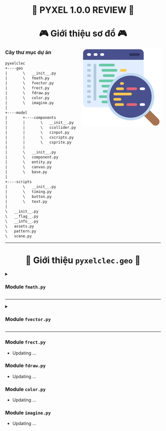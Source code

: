 <h1 align="center">🐍 PYXEL 1.0.0 REVIEW 🐍</h1>


<h1 align="center">🎮 Giới thiệu sơ đồ 🎮</h1>
<img align="right" width="256px" height="256px" src="../../Assets/code-review.png">

### Cây thư mục dự án

```
pyxelclec
+----geo
|       \   __init__.py
|       \   fmath.py
|       \   fvector.py
|       \   frect.py
|       \   fdraw.py
|       \   color.py
|       \   imagine.py
|
+----model
|       +----components
|       |       \   __init__.py
|       |       \   ccollider.py
|       |       \   cinput.py
|       |       \   cscripts.py
|       |       \   csprite.py
|       |
|       \   __init__.py
|       \   component.py
|       \   entity.py
|       \   canvas.py
|       \   base.py
|
+----scripts
|       \   __init__.py
|       \   timing.py
|       \   button.py
|       \   text.py
|
\   __init__.py
\   __flag__.py
\   __info__.py
\   assets.py
\   pattern.py
\   scene.py
```

---

<h1 align="center"><a name="pyxelclec.geo"></a>📑 Giới thiệu <code>pyxelclec.geo</code> 📑</h1>

<details>
<summary><a name="fmath.py"></a><h3>Module <code>fmath.py</code></h3></summary>

- Triển khai các hàm toán học cơ bản :

| Các biến và hàm | Chức năng | Ghi chú |
|:--------------|:---------:|:--------|
| APPROXIMATE = 0.000_000_001 | Sai số có thể chấp nhận | |
| PI = 3.14159_26535_89793 | Giá trị xấp xỉ của `pi` | |
| **def** _radians(`__degrees`: *float*) -> *float* | Đổi từ `degrees` sang `radians` | |
| **def** _degrees(`__radians`: *float*) -> float | Đổi từ `radians` sang `degrees` | |
| **def** relative_compare(`a`: *float*, `b`: *float*) -> *bool* | So sánh bằng hai kiểu `float` | `abs(a - b) <= APPROXIMATE` thì được xem là `a == b` |
| **def** angle(`vec_x`: *float*, `vec_y`: *float*) -> *float* | Tính góc của `vector(x, y)` | Giá trị trả về trong đoạn `[0, 360]` |
| **def** vector(`__degrees`: *float*) -> Tuple[*float*, *float*] | Trả về giá trị `x, y` của `vector` độ dài `1` có góc bằng `__degrees` | |
| **def** magnitude(`x`: *float*, `y`: *float*) -> *float* | Tính độ dài `vector(x, y)` | |
| **def** lerp(`current`: *float*, `target`: *float*, `delta`: *float*) -> *float* | Tịnh tiến từ `current` đến `target` một khoảng `delta` | |

</details>

---

<details>
<summary><a name="fvector.py"></a><h3>Module <code>fvector.py</code></h3></summary>

- <a name="Vector"></a> Lớp <code>Vector</code> : mô phỏng <code>vector</code> trong mặt phẳng ( hệ trục tọa độ <i>Oxy</i> ).

| Attributes | Chức năng | Ghi chú |
|:--------------|:---------:|:--------|
| `__x`: *float* | Giá trị tại trục `Ox` | |
| `__y`: *float* | Giá trị tại trục `Oy` | |
| `x`: *float* (get/set) | Giá trị tại trục `Ox` | |
| `y`: *float* (get/set) | Giá trị tại trục `Oy` | |
| `angle`: *float* (get/set) | Góc của `Vector` ( `degrees` ) | Giá trị luôn nằm trong đoạn `[0, 360]` |
| `tup`: *Tuple[float, float]* (get/set) | `Vector` có kiểu `tuple` | |
| `tup_int`: *Tuple[int, int]* (get) | `Vector` *nguyên* có kiểu `tuple` | |

- Hỗ trợ các phương thức tính toán với `Vector`.

| Method | Chức năng | Ghi chú |
|:--------------|:---------:|:--------|
| **def** \_\_init__(self, `x`: *float*, `y`: *float*) | Khởi tạo `Vector` | |
| **def** setxy(self, `__x`: *float*, `__y`: *float*) -> None | Gán thuộc tính `x, y` | **Đáng chú ý** : mọi thay đổi trên `x, y` đều phải được thông qua hàm này ( bao gồm **set property** ) ! |
| **def** set(self, `source`: *Union[Tuple[float, float], List[float], Vector]*) -> None | Gán thuộc tính `x, y` | |
| **def** copy(self) -> *Vector* | Trả về bản sao mới | |
| **def** magnitude(self, `other`: *Vector*) -> *float* | Khoảng cách giữa hai `Vector` | |
| **def** normalize(self) -> *Vector* | Trả về `Vector` mới cùng hướng ( góc bằng nhau ) nhưng độ dài bằng `1` | |
| **def** lerp(self, `target`: *Vector*, `delta`: *float*) -> bool | Tịnh tiến đến `target` một khoảng `delta` | |
| `__add__`, `__iadd__`, `__sub__`, `__isub__`, `__mul__`, `__imul__`, `__truediv__`, `__itruediv__`, `__floordiv__`, `__ifloordiv__`, `__abs__`, `__eq__`, `__ne__`, `__neg__`, `__getitem__`, `__setitem__` | Sử dụng phương thức bằng toán tử | |
| `__init__`, `__str__`, `__repr__`, `__copy__`, `__len__`, `__iter__`, `__float__`, `__bool__` | Dunder method | |

- <a name="WeakrefMethod"></a> Lớp <code>WeakrefMethod</code> : tham chiếu yếu đến các <i>bounded method</i> ( <code>weakref.WeakMethod</code>, xem thêm module <a href="https://docs.python.org/3/library/weakref.html">weakref</a> ). Một `WeakrefMethod` bị xem là "chết" nếu <i>bounded method</i> không còn vật chủ ( hoặc <code>__call__</code> trả về <i>False</i> ).

| Attribute và Method | Chức năng | Ghi chú |
|:--------------|:---------:|:--------|
| __weakref_bounded_method: `WeakMethod` | Tham chiếu yếu đến *bounded method* | |
| **def** \_\_init__(self, `__bounded_method`: *Callable[[...], None]*) | Khởi tạo | *Lưu ý* : định dạng `callable` nhận vào là `def xxx(*args) -> None` |
| **def** \_\_call__(self, *`args`) -> *bool* | Gọi đến *bounded method* nhận được lúc khởi tạo ( nếu vật chủ còn tồn tại ) | Trả về `False` nếu vật chủ bị thu gôm rác |

- <a name="Delegate"></a> Lớp <code>Delegate</code> : lưu trữ nhiều `WeakrefMethod` trong một `set` ( lưu nhiều *bounded method* ), trong lúc gọi đến các *bounded method*, nếu phát hiện có `WeakrefMethod` bị "chết", xóa chúng khỏi tập lưu trữ.

| Attribute và Method | Chức năng | Ghi chú |
|:--------------|:---------:|:--------|
| `_weakref_methods``: *Set[WeakrefMethod]* | Tập lưu trữ | |
| **def** \_\_init__(self) | Khởi tạo | |
| **def** add(self, `__weakref_bounded_method`: *WeakrefMethod*) -> None | Thêm một `WeakrefMethod` vào tập lưu trữ | |
| **def** call(self, *`args`) -> *None* | Gọi đến toàn bộ *bounded method* mà nó lưu | Thực hiện cùng lúc "call" `WeakrefMethod` và kiểm tra, `WeakrefMethod` đã "chết" thì xóa nó khỏi tập lưu trữ. |

</details>

---

### Module `frect.py`

- Updating ...

### Module `fdraw.py`

- Updating ...

### Module `color.py`

- Updating ...

### Module `imagine.py`

- Updating ...

